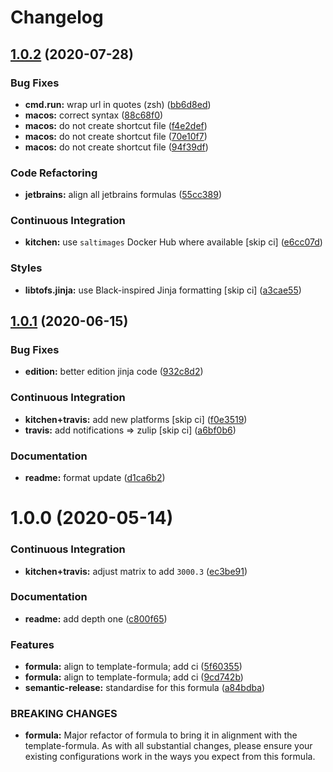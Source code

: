 # Changelog

## [1.0.2](https://github.com/saltstack-formulas/jetbrains-datagrip-formula/compare/v1.0.1...v1.0.2) (2020-07-28)


### Bug Fixes

* **cmd.run:** wrap url in quotes (zsh) ([bb6d8ed](https://github.com/saltstack-formulas/jetbrains-datagrip-formula/commit/bb6d8ed980a13c50a51def3a4dac54370232e6d6))
* **macos:** correct syntax ([88c68f0](https://github.com/saltstack-formulas/jetbrains-datagrip-formula/commit/88c68f02b110fd71f052b87f6b7b43edce8726c1))
* **macos:** do not create shortcut file ([f4e2def](https://github.com/saltstack-formulas/jetbrains-datagrip-formula/commit/f4e2defa3d95f7939d7d04165ede52ba41c904c0))
* **macos:** do not create shortcut file ([70e10f7](https://github.com/saltstack-formulas/jetbrains-datagrip-formula/commit/70e10f7e2fd8c3e9f8cc22d724d642debf920eb8))
* **macos:** do not create shortcut file ([94f39df](https://github.com/saltstack-formulas/jetbrains-datagrip-formula/commit/94f39df36aed9d11d8de499e010e63fc4c954e53))


### Code Refactoring

* **jetbrains:** align all jetbrains formulas ([55cc389](https://github.com/saltstack-formulas/jetbrains-datagrip-formula/commit/55cc3898ad8fab2f40749dc2a75575129ef38f6b))


### Continuous Integration

* **kitchen:** use `saltimages` Docker Hub where available [skip ci] ([e6cc07d](https://github.com/saltstack-formulas/jetbrains-datagrip-formula/commit/e6cc07d11f4f34562b7cee32c29d81cf42fadfc7))


### Styles

* **libtofs.jinja:** use Black-inspired Jinja formatting [skip ci] ([a3cae55](https://github.com/saltstack-formulas/jetbrains-datagrip-formula/commit/a3cae55620d2d115052c651a549768ac6bfae91b))

## [1.0.1](https://github.com/saltstack-formulas/jetbrains-datagrip-formula/compare/v1.0.0...v1.0.1) (2020-06-15)


### Bug Fixes

* **edition:** better edition jinja code ([932c8d2](https://github.com/saltstack-formulas/jetbrains-datagrip-formula/commit/932c8d2f3733eec2627c333d1e02d992f4771545))


### Continuous Integration

* **kitchen+travis:** add new platforms [skip ci] ([f0e3519](https://github.com/saltstack-formulas/jetbrains-datagrip-formula/commit/f0e3519c161d2b65393fff70fe9cde1b5d98d3d3))
* **travis:** add notifications => zulip [skip ci] ([a6bf0b6](https://github.com/saltstack-formulas/jetbrains-datagrip-formula/commit/a6bf0b6d0464a8376a88ebcfbb1845a01d9175c8))


### Documentation

* **readme:** format update ([d1ca6b2](https://github.com/saltstack-formulas/jetbrains-datagrip-formula/commit/d1ca6b240988abe5fd34120f90fbb7e13957197b))

# 1.0.0 (2020-05-14)


### Continuous Integration

* **kitchen+travis:** adjust matrix to add `3000.3` ([ec3be91](https://github.com/saltstack-formulas/jetbrains-datagrip-formula/commit/ec3be91a9eaf5fd24ac3f3e6d5a83649ee074207))


### Documentation

* **readme:** add depth one ([c800f65](https://github.com/saltstack-formulas/jetbrains-datagrip-formula/commit/c800f65d77a3ab7106aecc112bdbddcbc042267c))


### Features

* **formula:** align to template-formula; add ci ([5f60355](https://github.com/saltstack-formulas/jetbrains-datagrip-formula/commit/5f6035596b008599f484eb57125ff87888c9176c))
* **formula:** align to template-formula; add ci ([9cd742b](https://github.com/saltstack-formulas/jetbrains-datagrip-formula/commit/9cd742bdb55acb934f211eb073a981d4173c959b))
* **semantic-release:** standardise for this formula ([a84bdba](https://github.com/saltstack-formulas/jetbrains-datagrip-formula/commit/a84bdbafd85aa0d4a05f4d4178834aac32b78bb7))


### BREAKING CHANGES

* **formula:** Major refactor of formula to bring it in alignment with the
template-formula. As with all substantial changes, please ensure your
existing configurations work in the ways you expect from this formula.
